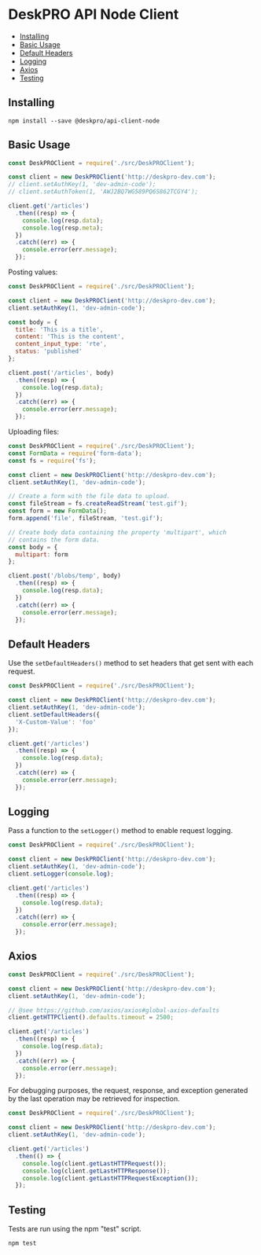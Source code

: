 DeskPRO API Node Client
=======================

* [Installing](#installing)
* [Basic Usage](#basic-usage)
* [Default Headers](#default-headers)
* [Logging](#logging)
* [Axios](#axios)
* [Testing](#testing)

## Installing

```
npm install --save @deskpro/api-client-node
```

## Basic Usage

```js
const DeskPROClient = require('./src/DeskPROClient');

const client = new DeskPROClient('http://deskpro-dev.com');
// client.setAuthKey(1, 'dev-admin-code');
// client.setAuthToken(1, 'AWJ2BQ7WG589PQ6S862TCGY4');

client.get('/articles')
  .then((resp) => {
    console.log(resp.data);
    console.log(resp.meta);
  })
  .catch((err) => {
    console.error(err.message);
  });
```

Posting values:

```js
const DeskPROClient = require('./src/DeskPROClient');

const client = new DeskPROClient('http://deskpro-dev.com');
client.setAuthKey(1, 'dev-admin-code');

const body = {
  title: 'This is a title',
  content: 'This is the content',
  content_input_type: 'rte',
  status: 'published'
};

client.post('/articles', body)
  .then((resp) => {
    console.log(resp.data);
  })
  .catch((err) => {
    console.error(err.message);
  });
```

Uploading files:

```js
const DeskPROClient = require('./src/DeskPROClient');
const FormData = require('form-data');
const fs = require('fs');

const client = new DeskPROClient('http://deskpro-dev.com');
client.setAuthKey(1, 'dev-admin-code');

// Create a form with the file data to upload.
const fileStream = fs.createReadStream('test.gif');
const form = new FormData();
form.append('file', fileStream, 'test.gif');

// Create body data containing the property 'multipart', which
// contains the form data.
const body = {
  multipart: form
};

client.post('/blobs/temp', body)
  .then((resp) => {
    console.log(resp.data);
  })
  .catch((err) => {
    console.error(err.message);
  });
```

## Default Headers
Use the `setDefaultHeaders()` method to set headers that get sent with each request.

```js
const DeskPROClient = require('./src/DeskPROClient');

const client = new DeskPROClient('http://deskpro-dev.com');
client.setAuthKey(1, 'dev-admin-code');
client.setDefaultHeaders({
  'X-Custom-Value': 'foo'
});

client.get('/articles')
  .then((resp) => {
    console.log(resp.data);
  })
  .catch((err) => {
    console.error(err.message);
  });
```

## Logging
Pass a function to the `setLogger()` method to enable request logging.

```js
const DeskPROClient = require('./src/DeskPROClient');

const client = new DeskPROClient('http://deskpro-dev.com');
client.setAuthKey(1, 'dev-admin-code');
client.setLogger(console.log);

client.get('/articles')
  .then((resp) => {
    console.log(resp.data);
  })
  .catch((err) => {
    console.error(err.message);
  });
```

## Axios

```js
const DeskPROClient = require('./src/DeskPROClient');

const client = new DeskPROClient('http://deskpro-dev.com');
client.setAuthKey(1, 'dev-admin-code');

// @see https://github.com/axios/axios#global-axios-defaults
client.getHTTPClient().defaults.timeout = 2500;

client.get('/articles')
  .then((resp) => {
    console.log(resp.data);
  })
  .catch((err) => {
    console.error(err.message);
  });
```

For debugging purposes, the request, response, and exception generated by the last operation may be retrieved for inspection.

```js
const DeskPROClient = require('./src/DeskPROClient');

const client = new DeskPROClient('http://deskpro-dev.com');
client.setAuthKey(1, 'dev-admin-code');

client.get('/articles')
  .then(() => {
    console.log(client.getLastHTTPRequest());
    console.log(client.getLastHTTPResponse());
    console.log(client.getLastHTTPRequestException());
  });
```

## Testing
Tests are run using the npm "test" script.

```
npm test
```
